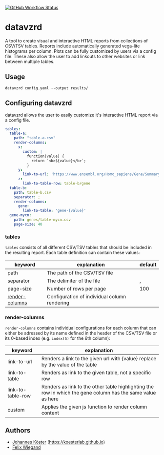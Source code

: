 [![GitHub Workflow Status](https://img.shields.io/github/workflow/status/koesterlab/datavzrd/CI)](https://github.com/koesterlab/datavzrd/actions)

# datavzrd
A tool to create visual and interactive HTML reports from collections of CSV/TSV tables. Reports include automatically generated vega-lite histograms per column. 
Plots can be fully customized by users via a config file. These also allow the user to add linkouts to other websites or link between multiple tables.

## Usage

```datavzrd config.yaml --output results/```

## Configuring datavzrd

datavzrd allows the user to easily customize it's interactive HTML report via a config file. 

```yaml
tables:
  table-a:
    path: "table-a.csv"
    render-columns:
      x:
        custom: |
          function(value) {
            return `<b>${value}</b>`;
          }
      y:
        link-to-url: 'https://www.ensembl.org/Homo_sapiens/Gene/Summary?db=core;g={value}'
      z:
        link-to-table-row: table-b/gene
  table-b:
    path: table-b.csv
    separator: ;
    render-columns:
      gene:
        link-to-table: 'gene-{value}'
  gene-mycn:
    path: genes/table-mycn.csv
    page-size: 40
```

### tables

`tables` consists of all different CSV/TSV tables that should be included in the resulting report. Each table definition can contain these values:

| keyword                           | explanation                                  | default |
|-----------------------------------|----------------------------------------------|---------|
| path                              | The path of the CSV/TSV file                 |         |
| separator                         | The delimiter of the file                    | ,       |
| page-size                         | Number of rows per page                      | 100     |
| [render-columns](#render-columns) | Configuration of individual column rendering |         |

### render-columns 

`render-columns` contains individual configurations for each column that can either be adressed by its name defined in the header of the CSV/TSV file or its 0-based index (e.g. `index(5)` for the 6th column):

| keyword           | explanation                                                                                                 |
|-------------------|-------------------------------------------------------------------------------------------------------------|
| link-to-url       | Renders a link to the given url with {value} replace by the value of the table                              |
| link-to-table     | Renders as link to the given table, not a specific row                                                      |
| link-to-table-row | Renders as link to the other table highlighting the row in which the gene column has the same value as here |
| custom            | Applies the given js function to render column content                                                      |

## Authors

* [Johannes Köster](https://github.com/johanneskoester) (https://koesterlab.github.io)
* [Felix Wiegand](https://github.com/fxwiegand)
